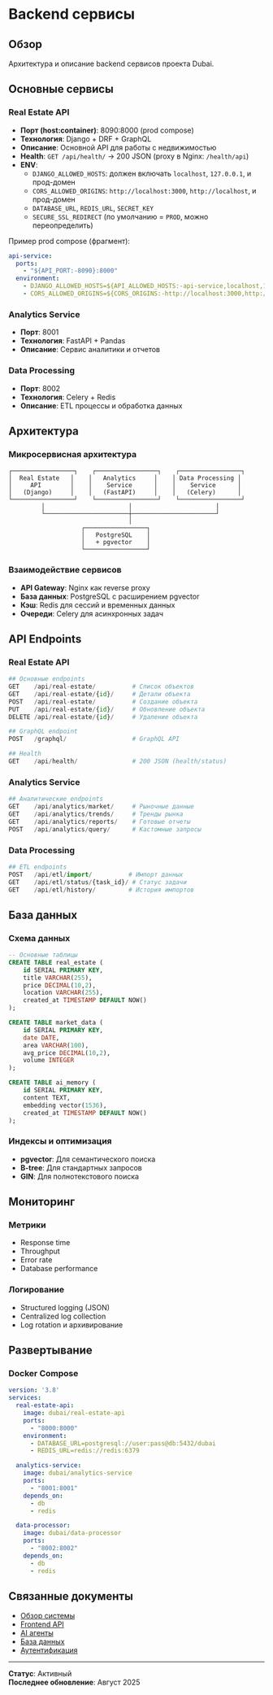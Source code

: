 # Backend сервисы

## Обзор

Архитектура и описание backend сервисов проекта Dubai.

## Основные сервисы

### Real Estate API
- **Порт (host:container)**: 8090:8000 (prod compose)
- **Технология**: Django + DRF + GraphQL
- **Описание**: Основной API для работы с недвижимостью
- **Health**: `GET /api/health/` → 200 JSON (proxy в Nginx: `/health/api`)
- **ENV**:
  - `DJANGO_ALLOWED_HOSTS`: должен включать `localhost`, `127.0.0.1`, и прод-домен
  - `CORS_ALLOWED_ORIGINS`: `http://localhost:3000`, `http://localhost`, и прод-домен
  - `DATABASE_URL`, `REDIS_URL`, `SECRET_KEY`
  - `SECURE_SSL_REDIRECT` (по умолчанию = `PROD`, можно переопределить)
  
Пример prod compose (фрагмент):
```yaml
api-service:
  ports:
    - "${API_PORT:-8090}:8000"
  environment:
    - DJANGO_ALLOWED_HOSTS=${API_ALLOWED_HOSTS:-api-service,localhost,127.0.0.1,yourdomain.com}
    - CORS_ALLOWED_ORIGINS=${CORS_ORIGINS:-http://localhost:3000,http://localhost,https://yourdomain.com}
```

### Analytics Service
- **Порт**: 8001
- **Технология**: FastAPI + Pandas
- **Описание**: Сервис аналитики и отчетов

### Data Processing
- **Порт**: 8002
- **Технология**: Celery + Redis
- **Описание**: ETL процессы и обработка данных

## Архитектура

### Микросервисная архитектура
```
┌─────────────────┐    ┌─────────────────┐    ┌─────────────────┐
│  Real Estate   │    │   Analytics     │    │ Data Processing │
│     API        │    │    Service      │    │    Service      │
│   (Django)     │    │   (FastAPI)     │    │   (Celery)      │
└─────────────────┘    └─────────────────┘    └─────────────────┘
         │                       │                       │
         └───────────────────────┼───────────────────────┘
                                 │
                    ┌─────────────────┐
                    │   PostgreSQL    │
                    │   + pgvector    │
                    └─────────────────┘
```

### Взаимодействие сервисов
- **API Gateway**: Nginx как reverse proxy
- **База данных**: PostgreSQL с расширением pgvector
- **Кэш**: Redis для сессий и временных данных
- **Очереди**: Celery для асинхронных задач

## API Endpoints

### Real Estate API
```python
## Основные endpoints
GET    /api/real-estate/          # Список объектов
GET    /api/real-estate/{id}/     # Детали объекта
POST   /api/real-estate/          # Создание объекта
PUT    /api/real-estate/{id}/     # Обновление объекта
DELETE /api/real-estate/{id}/     # Удаление объекта

## GraphQL endpoint
POST   /graphql/                  # GraphQL API

## Health
GET    /api/health/               # 200 JSON (health/status)
```

### Analytics Service
```python
## Аналитические endpoints
GET    /api/analytics/market/     # Рыночные данные
GET    /api/analytics/trends/     # Тренды рынка
GET    /api/analytics/reports/    # Готовые отчеты
POST   /api/analytics/query/      # Кастомные запросы
```

### Data Processing
```python
## ETL endpoints
POST   /api/etl/import/          # Импорт данных
GET    /api/etl/status/{task_id}/ # Статус задачи
GET    /api/etl/history/         # История импортов
```

## База данных

### Схема данных
```sql
-- Основные таблицы
CREATE TABLE real_estate (
    id SERIAL PRIMARY KEY,
    title VARCHAR(255),
    price DECIMAL(10,2),
    location VARCHAR(255),
    created_at TIMESTAMP DEFAULT NOW()
);

CREATE TABLE market_data (
    id SERIAL PRIMARY KEY,
    date DATE,
    area VARCHAR(100),
    avg_price DECIMAL(10,2),
    volume INTEGER
);

CREATE TABLE ai_memory (
    id SERIAL PRIMARY KEY,
    content TEXT,
    embedding vector(1536),
    created_at TIMESTAMP DEFAULT NOW()
);
```

### Индексы и оптимизация
- **pgvector**: Для семантического поиска
- **B-tree**: Для стандартных запросов
- **GIN**: Для полнотекстового поиска

## Мониторинг

### Метрики
- Response time
- Throughput
- Error rate
- Database performance

### Логирование
- Structured logging (JSON)
- Centralized log collection
- Log rotation и архивирование

## Развертывание

### Docker Compose
```yaml
version: '3.8'
services:
  real-estate-api:
    image: dubai/real-estate-api
    ports:
      - "8000:8000"
    environment:
      - DATABASE_URL=postgresql://user:pass@db:5432/dubai
      - REDIS_URL=redis://redis:6379

  analytics-service:
    image: dubai/analytics-service
    ports:
      - "8001:8001"
    depends_on:
      - db
      - redis

  data-processor:
    image: dubai/data-processor
    ports:
      - "8002:8002"
    depends_on:
      - db
      - redis
```

## Связанные документы

- [Обзор системы](./OVERVIEW.md)
- [Frontend API](./frontend-api.md)
- [AI агенты](./ai-agents.md)
- [База данных](./database-schema.md)
- [Аутентификация](./authentication.md)

---

**Статус**: Активный  
**Последнее обновление**: Август 2025

